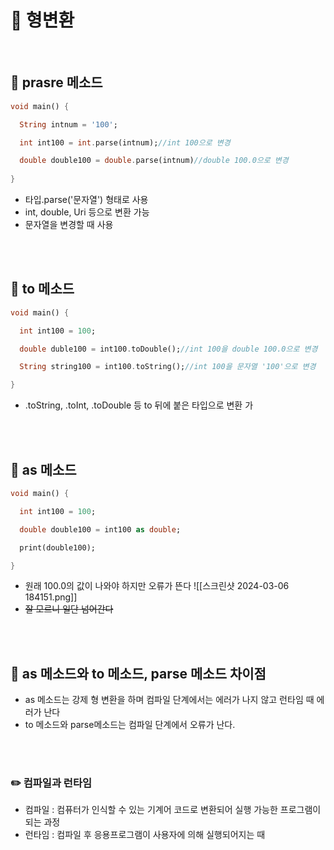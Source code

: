 # 📖 형변환
<br>

## 📄 prasre 메소드

```dart
void main() {

  String intnum = '100';

  int int100 = int.parse(intnum);//int 100으로 변경

  double double100 = double.parse(intnum)//double 100.0으로 변경
  
}
```
- 타입.parse('문자열') 형태로 사용
- int, double, Uri 등으로 변환 가능
- 문자열을 변경할 때 사용
<br>
<br>

## 📄 to 메소드

```dart
void main() {

  int int100 = 100;

  double duble100 = int100.toDouble();//int 100을 double 100.0으로 변경

  String string100 = int100.toString();//int 100을 문자열 '100'으로 변경

}
```

- .toString, .toInt, .toDouble 등 to 뒤에 붙은 타입으로 변환 가
<br>
<br>

## 📄 as 메소드

```dart
void main() {

  int int100 = 100;

  double double100 = int100 as double;

  print(double100);

}
```

- 원래 100.0의 값이 나와야 하지만 오류가 뜬다
![[스크린샷 2024-03-06 184151.png]]
- ~~잘 모르니 일단 넘어간다~~
<br>
<br>

## 📄 as 메소드와 to 메소드, parse 메소드 차이점

- as 메소드는 강제 형 변환을 하며 컴파일 단계에서는 에러가 나지 않고 런타임  때 에러가 난다
- to 메소드와 parse메소드는 컴파일 단계에서 오류가 난다.
<br>
<br>

### ✏️ 컴파일과 런타임


- 컴파일 : 컴퓨터가 인식할 수 있는 기계어 코드로 변환되어 실행 가능한 프로그램이 되는 과정 
- 런타임 : 컴파일 후 응용프로그램이 사용자에 의해 실행되어지는 때

<br>
<br>
